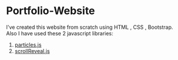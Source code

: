 # Portfolio-Website

I've created this website from scratch using HTML , CSS , Bootstrap.<br/>
Also I have used these 2 javascript libraries:
1. [particles.js](https://github.com/VincentGarreau/particles.js/)
2. [scrollReveal.js](https://github.com/jlmakes/scrollreveal)
